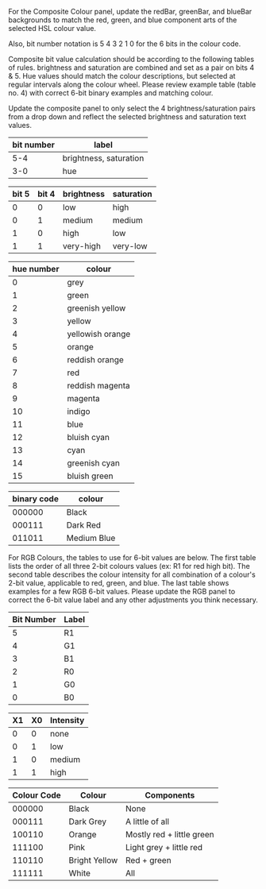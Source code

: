 For the Composite Colour panel, update the redBar, greenBar, and blueBar backgrounds to match the red, green, and blue component arts of the selected HSL colour value.

Also, bit number notation is 5 4 3 2 1 0 for the 6 bits in the colour code.

Composite bit value calculation should be according to the following tables of rules.  brightness and saturation are combined and set as a pair on bits 4 & 5.  Hue values should match the colour descriptions, but selected at regular intervals along the colour wheel.  Please review example table (table no. 4) with correct 6-bit binary examples and matching colour.

Update the composite panel to only select the 4 brightness/saturation pairs from a drop down and reflect the selected brightness and saturation text values.  

| bit number | label |
|-|-|
| 5-4 | brightness, saturation |
| 3-0 | hue |

| bit 5 | bit 4 | brightness | saturation |
|-|-|-|-|
| 0 | 0 | low | high |
| 0 | 1 | medium | medium |
| 1 | 0 | high | low |
| 1 | 1 | very-high | very-low |

| hue number | colour |
|-|-|
| 0 | grey |
| 1 | green |
| 2 | greenish yellow |
| 3 | yellow |
| 4 | yellowish orange |
| 5 | orange |
| 6 | reddish orange |
| 7 | red |
| 8 | reddish magenta |
| 9 | magenta |
| 10 | indigo |
| 11 | blue |
| 12 | bluish cyan |
| 13 | cyan |
| 14 | greenish cyan |
| 15 | bluish green |

| binary code | colour |
|-|-|
| 000000 | Black |
| 000111 | Dark Red |
| 011011 | Medium Blue |

For RGB Colours, the tables to use for 6-bit values are below. The first table lists the order of all three 2-bit colours values (ex: R1 for red high bit). The second table describes the colour intensity for all combination of a colour's 2-bit value, applicable to red, green, and blue.  The last table shows examples for a few RGB 6-bit values.  Please update the RGB panel to correct the 6-bit value label and any other adjustments you think necessary.

| Bit Number | Label |
|-|-|
| 5 | R1 |
| 4 | G1 |
| 3 | B1 |
| 2 | R0 |
| 1 | G0 |
| 0 | B0 |

| X1 | X0 | Intensity |
|-|-|-|
| 0 | 0 | none |
| 0 | 1 | low |
| 1 | 0 | medium |
| 1 | 1 | high |

| Colour Code | Colour | Components |
|-|-|-|
| 000000 | Black | None |
| 000111 | Dark Grey | A little of all |
| 100110 | Orange | Mostly red + little green |
| 111100 | Pink | Light grey + little red |
| 110110 | Bright Yellow | Red + green |
| 111111 | White | All |